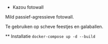 * Kazou fotowall

Mild passief-agressieve fotowall.

Te gebruiken op scheve feestjes en galaballen.

** Installatie
`docker-compose up -d --build`
